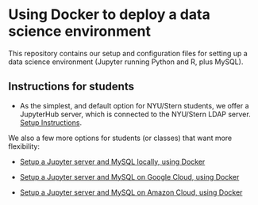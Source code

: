 # Using Docker to deploy a data science environment

This repository contains our setup and configuration files for setting up a data science environment (Jupyter running Python and R, plus MySQL).

## Instructions for students

* As the simplest, and default option for NYU/Stern students, we offer a JupyterHub server, which is connected to the NYU/Stern LDAP server. [Setup Instructions](https://docs.google.com/document/d/1A5Y53eqBRRlrVMV-yLrpA9-3xZ3jQmv9i6qhOU5gn44/edit?usp=sharing).

We also a few more options for students (or classes) that want more flexibility:

* [Setup a Jupyter server and MySQL locally, using Docker](https://docs.google.com/document/d/1d9bRGYUSvTGRAqXIJAmH8_SGkXaU5bJ3w3p4IeXgQpo/edit?usp=sharing)

* [Setup a Jupyter server and MySQL on Google Cloud, using Docker](https://docs.google.com/document/d/1VpMxGQEBI19tcBmtCldQVqUrzWZAj_LvLF2os0R5IOY/edit?usp=sharing)

* [Setup a Jupyter server and MySQL on Amazon Cloud, using Docker](https://docs.google.com/document/d/1L7knUOpEimeYzpkuMoh_Qx8oyoPehFEsK-9rj6_j7vg/edit?usp=sharing)


